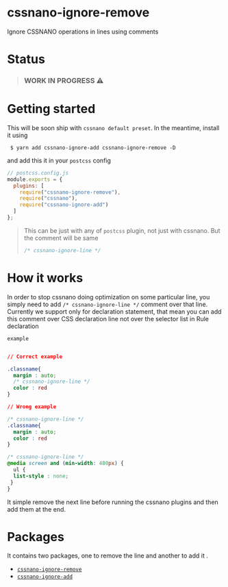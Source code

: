 # cssnano-ignore-remove
Ignore CSSNANO operations in lines using comments

# Status
> ### WORK IN PROGRESS :warning:

# Getting started


This will be soon ship with `cssnano default preset`. 
In the meantime, install it using 

` $ yarn add cssnano-ignore-add cssnano-ignore-remove -D`

and add this it in your `postcss` config

```js
// postcss.config.js
module.exports = {
  plugins: [
    require("cssnano-ignore-remove"),
    require("cssnano"),
    require("cssnano-ignore-add")
  ]
};
```

> This can be just with any of `postcss` plugin, not just with cssnano. But the comment will be same 
>
> ```css
> /* cssnano-ignore-line */
> ```



# How it works
In order to stop cssnano doing optimization on some particular line, you simply need to add `/* cssnano-ignore-line */` comment over that line.
Currently we support only for declaration statement, that mean you can add this comment over CSS declaration line not over the selector list in Rule declaration

`example`

```css

// Correct example

.classname{
  margin : auto;
  /* cssnano-ignore-line */
  color : red
}

// Wrong example

/* cssnano-ignore-line */
.classname{
  margin : auto;
  color : red
}

/* cssnano-ignore-line */
@media screen and (min-width: 480px) {
  ul {
  list-style : none;
 }
}

```
 
It simple remove the next line before running the cssnano plugins and then add them at the end.

# Packages
It contains two packages, one to remove the line and another to add it .

- [`cssnano-ignore-remove`](#cssnano-ignore-remove)
- [`cssnano-ignore-add`](#cssnano-ignore-add)

